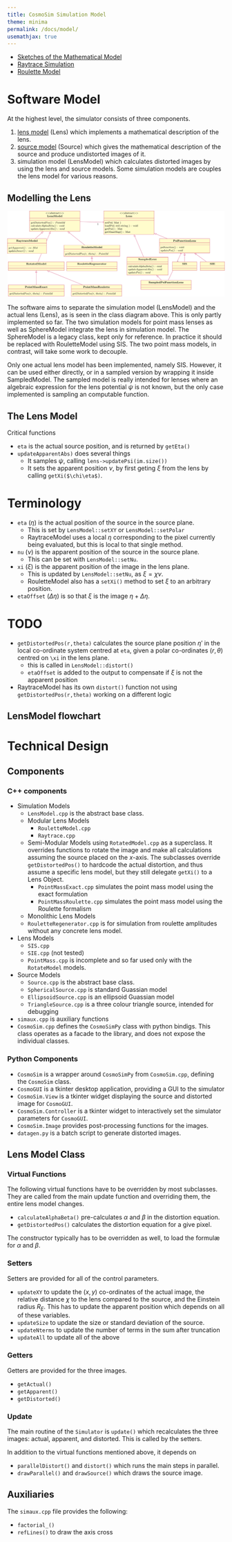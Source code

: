 ```yaml
---
title: CosmoSim Simulation Model
theme: minima
permalink: /docs/model/
usemathjax: true
---
```


+ [Sketches of the Mathematical Model](Model)
+ [Raytrace Simulation](Raytrace) 
+ [Roulette Model](Roulette)


# Software Model

At the highest level, the simulator consists of three components.
1.  [lens model](Lens) (Lens) which implements a mathematical description
    of the lens.
2.  [source model](Source) (Source) which gives the mathematical description
    of the source and produce undistorted images of it.
3.  simulation model (LensModel) which calculates distorted images
    by using the lens and source models.
    Some simulation models are couples the lens model for various reasons. 

## Modelling the Lens 

![Class diagram](lensmodel.svg)

The software aims to separate the simulation model (LensModel)
and the actual lens (Lens), as is seen in the class diagram above.
This is only partly implemented so far.  The two simulation models
for point mass lenses as well as SphereModel integrate the lens 
in simulation model.  The SphereModel is a legacy class, kept
only for reference.  In practice it should be replaced with RouletteModel
using SIS.  The two point mass models, in contrast, will take some
work to decouple.

Only one actual lens model has been implemented, namely SIS.
However, it can be used either directly, or in a sampled version
by wrapping it inside SampledModel.  The sampled model is really
intended for lenses where an algebraic expression for the lens
potential $\psi$ is not known, but the only case implemented is
sampling an computable function.

## The Lens Model

Critical functions
+ `eta` is the actual source position, and is returned by `getEta()`
+ `updateApparentAbs)` does several things
    + It samples $\psi$, calling `lens->updatePsi(im.size())`
    + It sets the apparent position $\nu$, by first geting $\xi$
      from the lens by calling `getXi($\chi\eta$)`.


# Terminology

+ `eta` ($\eta$) is the actual position of the source in the source plane.
    + This is set by `LensModel::setXY` or `LensModel::setPolar`
    + RaytraceModel uses a local $\eta$ corresponding to the pixel currently
      being evaluated, but this is local to that single method.
+ `nu` ($\nu$) is the apparent position of the source in the source plane.
    + This can be set with `LensModel::setNu`.
+ `xi` ($\xi$) is the apparent position of the image in the lens plane.
    + This is updated by `LensModel::setNu`, as $\xi=\chi\nu$.
    + RouletteModel also has a `setXi()` method to set $\xi$ to an arbitrary
      position.
+ `etaOffset` ($\Delta\eta$) is so that $\xi$ is the image
  $\eta+\Delta\eta$.



# TODO

+ `getDistortedPos(r,theta)` calculates the source plane position $\eta'$
  in the local co-ordinate system centred at `eta`, given a polar
  co-ordinates $(r,\theta)$ centred on `\xi` in the lens plane.
    + this is called in `LensModel::distort()`
    + `etaOffset` is added to the output to compensate if $\xi$ is not
      the apparent position
+ RaytraceModel has its own `distort()` function not using
  `getDistortedPos(r,theta)` working on a different logic

##  LensModel flowchart

# Technical Design

## Components

### C++ components

+ Simulation Models
    + `LensModel.cpp` is the abstract base class.
    + Modular Lens Models
        + `RouletteModel.cpp`
        + `Raytrace.cpp`
    + Semi-Modular Models using `RotatedModel.cpp` as a superclass.
      It overrides functions to rotate the image and make all calculations
      assuming the source placed on the $x$-axis.
      The subclasses override `getDistortedPos()` to hardcode the actual
      distortion, and thus assume a specific lens model, but they still
      delegate `getXi()` to a Lens Object.
        + `PointMassExact.cpp` simulates the point mass model
          using the exact formulation
        + `PointMassRoulette.cpp` simulates the point mass model using
          the Roulette formalism
    + Monolithic Lens Models
	+ `RouletteRegenerator.cpp` is for simulation from roulette amplitudes
	   without any concrete lens model.
+ Lens Models
    + `SIS.cpp` 
    + `SIE.cpp`  (not tested)
    + `PointMass.cpp` is incomplete and so far used only with the `RotateModel` models. 
+ Source Models
    + `Source.cpp` is the abstract base class.
    + `SphericalSource.cpp` is standard Guassian model
    + `EllipsoidSource.cpp` is an ellipsoid Guassian model
    + `TriangleSource.cpp` is a three colour triangle source,
       intended for debugging
+ `simaux.cpp` is auxiliary functions
+ `CosmoSim.cpp` defines the `CosmoSimPy` class with python bindigs.
  This class operates as a facade to the library, and does not 
  expose the individual classes.

### Python Components

+ `CosmoSim` is a wrapper around `CosmoSimPy` from `CosmoSim.cpp`,
  defining the `CosmoSim` class.
+ `CosmoGUI` is a tkinter desktop application, providing a GUI to the
  simulator
+ `CosmoSim.View` is a tkinter widget displaying the source and 
  distorted image for `CosmoGUI`.
+ `CosmoSim.Controller` is a tkinter widget to interactively set
  the simulator parameters for `CosmoGUI`.
+ `CosmoSim.Image` provides post-processing functions for the images.
+ `datagen.py` is a batch script to generate distorted images.


## Lens Model Class

### Virtual Functions

The following virtual functions have to be overridden by most subclasses.
They are called from the main update function and overriding them, the entire
lens model changes.

+ `calculateAlphaBeta()`
  pre-calculates $\alpha$ and $\beta$ in the distortion equation.
+ `getDistortedPos()`
  calculates the distortion equation for a give pixel.

The constructor typically has to be overridden as well, to load the formulæ for
$\alpha$ and $\beta$.

### Setters 

Setters are provided for all of the control parameters.

+ `updateXY` to update the $(x,y)$ co-ordinates of the actual image, the
  relative distance $\chi$ to the lens compared to the source, and the
  Einstein radius $R_E$.
  This has to update the apparent position which depends on all of these
  variables.
+ `updateSize` to update the size or standard deviation of the source.
+ `updateNterms` to update the number of terms in the sum after truncation
+ `updateAll` to update all of the above

### Getters

Getters are provided for the three images.

+ `getActual()`
+ `getApparent()`
+ `getDistorted()`

### Update

The main routine of the `Simulator` is `update()` which recalculates the 
three images: actual, apparent, and distorted.  This is called by the setters.

In addition to the virtual functions mentioned above, it depends on

+ `parallelDistort()` and `distort()` which runs the main steps in parallel.
+ `drawParallel()` and `drawSource()` which draws the source image.

## Auxiliaries 

The `simaux.cpp` file provides the following:

+ `factorial_()`
+ `refLines()` to draw the axis cross

